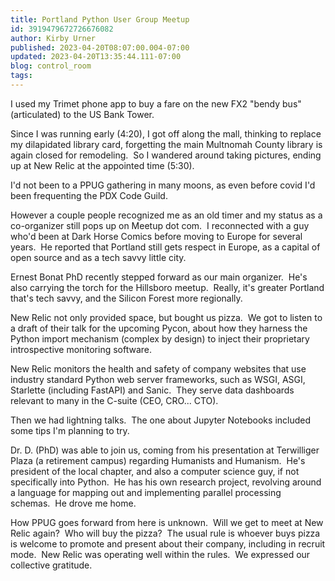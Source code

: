 ```yaml
---
title: Portland Python User Group Meetup
id: 3919479672726676082
author: Kirby Urner
published: 2023-04-20T08:07:00.004-07:00
updated: 2023-04-20T13:35:44.111-07:00
blog: control_room
tags: 
---
```


[](https://www.flickr.com/photos/kirbyurner/52832512725/in/datetaken/)

I used my Trimet phone app to buy a fare on the new FX2 "bendy bus" (articulated) to the US Bank Tower.  

Since I was running early (4:20), I got off along the mall, thinking to replace my dilapidated library card, forgetting the main Multnomah County library is again closed for remodeling.  So I wandered around taking pictures, ending up at New Relic at the appointed time (5:30).

I'd not been to a PPUG gathering in many moons, as even before covid I'd been frequenting the PDX Code Guild.  

However a couple people recognized me as an old timer and my status as a co-organizer still pops up on Meetup dot com.  I reconnected with a guy who'd been at Dark Horse Comics before moving to Europe for several years.  He reported that Portland still gets respect in Europe, as a capital of open source and as a tech savvy little city.

Ernest Bonat PhD recently stepped forward as our main organizer.  He's also carrying the torch for the Hillsboro meetup.  Really, it's greater Portland that's tech savvy, and the Silicon Forest more regionally.

New Relic not only provided space, but bought us pizza.  We got to listen to a draft of their talk for the upcoming Pycon, about how they harness the Python import mechanism (complex by design) to inject their proprietary introspective monitoring software.  

New Relic monitors the health and safety of company websites that use industry standard Python web server frameworks, such as WSGI, ASGI, Starlette (including FastAPI) and Sanic.  They serve data dashboards relevant to many in the C-suite (CEO, CRO... CTO).

Then we had lightning talks.  The one about Jupyter Notebooks included some tips I'm planning to try. 

Dr. D. (PhD) was able to join us, coming from his presentation at Terwilliger Plaza (a retirement campus) regarding Humanists and Humanism.  He's president of the local chapter, and also a computer science guy, if not specifically into Python.  He has his own research project, revolving around a language for mapping out and implementing parallel processing schemas.  He drove me home.

How PPUG goes forward from here is unknown.  Will we get to meet at New Relic again?  Who will buy the pizza?  The usual rule is whoever buys pizza is welcome to promote and present about their company, including in recruit mode.  New Relic was operating well within the rules.  We expressed our collective gratitude.